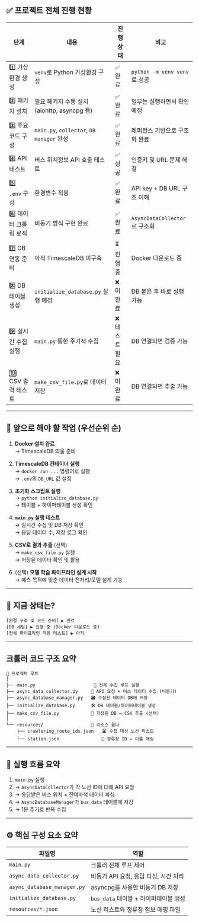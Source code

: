 ## ✅ 프로젝트 전체 진행 현황

| 단계 | 내용 | 진행 상태 | 비고 |
|------|------|-----------|------|
| 1️⃣ 가상환경 생성 | `venv`로 Python 가상환경 구성 | ✅ 완료 | `python -m venv venv`로 성공 |
| 2️⃣ 패키지 설치 | 필요 패키지 수동 설치 (aiohttp, asyncpg 등) | ✅ 완료 | 일부는 실행하면서 확인 예정 |
| 3️⃣ 주요 코드 구성 | `main.py`, `collector`, `DB manager` 완성 | ✅ 완료 | 레퍼런스 기반으로 구조화 완료 |
| 4️⃣ API 테스트 | 버스 위치정보 API 호출 테스트 | ✅ 성공 | 인증키 및 URL 문제 해결 |
| 5️⃣ `.env` 구성 | 환경변수 적용 | ✅ 완료 | API key + DB URL 구조 이해 |
| 6️⃣ 데이터 크롤링 로직 | 비동기 방식 구현 완료 | ✅ 완료 | `AsyncDataCollector`로 구조화 |
| 7️⃣ DB 연동 준비 | 아직 TimescaleDB 미구축 | ⏳ 진행 중 | Docker 다운로드 중 |
| 8️⃣ DB 테이블 생성 | `initialize_database.py` 실행 예정 | ❌ 미완료 | DB 붙은 후 바로 실행 가능 |
| 9️⃣ 실시간 수집 실행 | `main.py` 통한 주기적 수집 | ❌ 테스트 필요 | DB 연결되면 검증 가능 |
| 🔟 CSV 출력 테스트 | `make_csv_file.py`로 데이터 저장 | ❌ 미완료 | DB 연결되면 추출 가능 |

---

## 🧩 앞으로 해야 할 작업 (우선순위 순)

1. **Docker 설치 완료**  
   → TimescaleDB 띄울 준비

2. **TimescaleDB 컨테이너 실행**  
   → `docker run ...` 명령어로 실행  
   → `.env`의 `DB_URL` 값 설정

3. **초기화 스크립트 실행**  
   → `python initialize_database.py`  
   → 테이블 + 하이퍼테이블 생성 확인

4. **`main.py` 실행 테스트**  
   → 실시간 수집 및 DB 저장 확인  
   → 응답 데이터 수, 저장 로그 확인

5. **CSV로 결과 추출** (선택)  
   → `make_csv_file.py` 실행  
   → 저장된 데이터 확인 및 활용

6. (선택) **모델 학습 파이프라인 설계 시작**  
   → 예측 목적에 맞춘 데이터 전처리/모델 설계 가능

---

## 🧭 지금 상태는?

```text
[환경 구축 및 코드 준비] ▶️ 완료
[DB 세팅] ▶️ 진행 중 (Docker 다운로드 중)
[전체 파이프라인 작동 테스트] ▶️ 아직
```

---

## 크롤러 코드 구조 요약

```
📁 프로젝트 루트
│
├── main.py                      🔁 전체 수집 루프 실행
├── async_data_collector.py     📡 API 요청 + 버스 데이터 수집 (비동기)
├── async_database_manager.py   🗃️ 수집된 데이터 DB에 저장
├── initialize_database.py      🛠️ DB 테이블/하이퍼테이블 생성
├── make_csv_file.py            📄 저장된 DB → CSV 추출 (선택)
│
└── resources/                  📁 리소스 폴더
    ├── crawlering_route_ids.json   🛣️ 수집 대상 노선 리스트
    └── station.json                🚌 정류장 ID ↔ 이름 매핑
```

---

## 🔄 실행 흐름 요약

1. `main.py` 실행  
2. → `AsyncDataCollector`가 각 노선 ID에 대해 API 요청  
3. → 응답받은 버스 위치 + 잔여좌석 데이터 파싱  
4. → `AsyncDatabaseManager`가 `bus_data` 테이블에 저장  
5. → 1분 주기로 반복 수집

---

## ⚙️ 핵심 구성 요소 요약

| 파일명 | 역할 |
|--------|------|
| `main.py` | 크롤러 전체 루프 제어 |
| `async_data_collector.py` | 비동기 API 요청, 응답 파싱, 시간 처리 |
| `async_database_manager.py` | asyncpg를 사용한 비동기 DB 저장 |
| `initialize_database.py` | `bus_data` 테이블 + 하이퍼테이블 생성 |
| `resources/*.json` | 노선 리스트와 정류장 정보 매핑 파일 |
